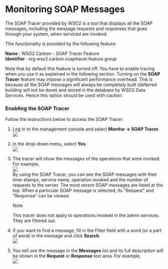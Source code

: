 # Monitoring SOAP Messages

The SOAP Tracer provided by WSO2 is a tool that displays all the SOAP
messages, including the message requests and responses that goes through
your system, when serviced are invoked.

This functionality is provided by the following feature:

**Name** : WSO2 Carbon - SOAP Tracer Feature  
**Identifier** : org.wso2.carbon.soaptracer.feature.group

Note that by default this feature is turned off. You have to enable
tracing when you use it as explained in the following section. Turning
on the **SOAP Tracer** feature may impose a significant performance
overhead. This is because all the SOAP messages will always be
completely built (deferred building will not be done) and stored in the
database by WSO2 Data Services. Hence this option should be used with
caution.

### Enabling the SOAP Tracer

Follow the instructions below to access the SOAP Tracer.

1.  Log in to the management console and select **Monitor -\> SOAP
    Tracer**.  
    ![](../assets/img/53125408/53287302.png)
2.  In the drop-down menu, select **Yes**.  
    ![](../assets/img/53125408/53287305.png)
3.  The tracer will show the messages of the operations that were
    invoked. For example,  
    ![](../assets/img/53125408/53287301.png)  
    By using the SOAP Tracer, you can see the SOAP messages with their
    time-stamps, service name, operation invoked and the number of
    requests to the server. The most recent SOAP messages are listed at
    the top. When a particular SOAP message is selected, its "Request"
    and "Response" can be viewed.

    Note

    This tracer does not apply to operations invoked in the admin
    services. They are filtered out.

4.  If you want to find a message, fill in the Filter field with a word
    (or a part of word) in the message and click **Search**.  
    ![](../assets/img/53125408/53287304.png)
5.  You will see the message in the **Messages** list and its full
    description will be shown in the **Request** or **Response** text
    area. For example,  
    ![](../assets/img/53125408/53287300.png)
